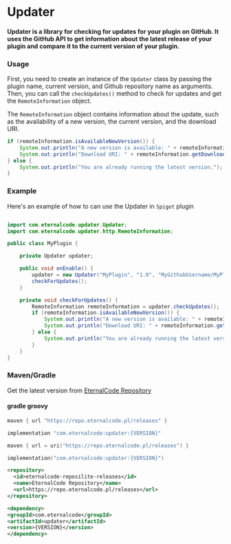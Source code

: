 # Updater 

#### Updater is a library for checking for updates for your plugin on GitHub. It uses the GitHub API to get information about the latest release of your plugin and compare it to the current version of your plugin.

### Usage
First, you need to create an instance of the `Updater` class by passing the plugin name, current version, and Github repository name as arguments. Then, you can call the `checkUpdates()` method to check for updates and get the `RemoteInformation` object.

The `RemoteInformation` object contains information about the update, such as the availability of a new version, the current version, and the download URI.

```java
if (remoteInformation.isAvailableNewVersion()) {
    System.out.println("A new version is available: " + remoteInformation.getCurrentVersion());
    System.out.println("Download URI: " + remoteInformation.getDownloadUri());
} else {
    System.out.println("You are already running the latest version.");
}
```

### Example
Here's an example of how to can use the Updater in `Spigot` plugin

```java

import com.eternalcode.updater.Updater;
import com.eternalcode.updater.http.RemoteInformation;

public class MyPlugin {

    private Updater updater;

    public void onEnable() {
        updater = new Updater("MyPlugin", "1.0", "MyGithubUsername/MyPlugin");
        checkForUpdates();
    }

    private void checkForUpdates() {
        RemoteInformation remoteInformation = updater.checkUpdates();
        if (remoteInformation.isAvailableNewVersion()) {
            System.out.println("A new version is available: " + remoteInformation.getCurrentVersion());
            System.out.println("Download URI: " + remoteInformation.getDownloadUri());
        } else {
            System.out.println("You are already running the latest version.");
        }
    }
}
```

### Maven/Gradle
Get the latest version from [EternalCode Repository](https://repo.eternalcode.pl/#/releases/com/eternalcode/updater)

#### gradle groovy
```groovy
maven { url "https://repo.eternalcode.pl/releases" }

implementation "com.eternalcode:updater:{VERSION}"
```

```kotlin
maven { url = uri("https://repo.eternalcode.pl/releases") }

implementation("com.eternalcode:updater:{VERSION}")
```

```xml
<repository>
  <id>eternalcode-reposilite-releases</id>
  <name>EternalCode Repository</name>
  <url>https://repo.eternalcode.pl/releases</url>
</repository>

<dependency>
<groupId>com.eternalcode</groupId>
<artifactId>updater</artifactId>
<version>{VERSION}</version>
</dependency>
```



